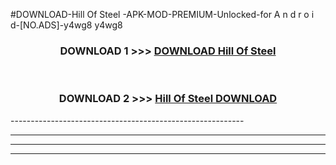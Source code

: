 #DOWNLOAD-Hill Of Steel -APK-MOD-PREMIUM-Unlocked-for A n d r o i d-[NO.ADS]-y4wg8 y4wg8 



<div align="center">

<h3>DOWNLOAD 1 >>> <a href="https://t.co/FKmqrqFo6t??judul=Hill Of Steel ">DOWNLOAD Hill Of Steel </a></h3><br>

<h3>DOWNLOAD 2 >>> <a href="https://t.co/FKmqrqFo6t??judul=Hill Of Steel ">Hill Of Steel  DOWNLOAD </a></h3>

</div>
----------------------------------------------------------

----------------------------------------------------------

----------------------------------------------------------

----------------------------------------------------------



